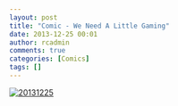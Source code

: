```yaml
---
layout: post
title: "Comic - We Need A Little Gaming"
date: 2013-12-25 00:01
author: rcadmin
comments: true
categories: [Comics]
tags: []
---
```

<a href="http://bitsmack.com/comics/2013/12/25/comic-we-need-a-little-gaming/" rel="attachment wp-att-2513"><img src="http://dl.bitsmack.com/uploads/2013/12/20131225.jpg" alt="20131225"  class="alignnone size-full wp-image-2513" /></a>
